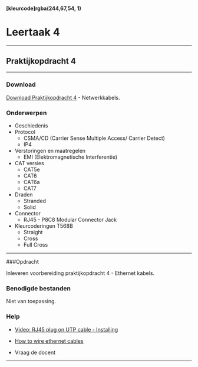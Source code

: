 #### [kleurcode]rgba(244,67,54, 1)

# Leertaak 4

---
## Praktijkopdracht 4
---

### Download

[Download Praktijkopdracht 4](https://elo.kw1c.nl/CMS/Studie/811%20ICT-Academie/811%20VakkenInhoud/%5BB.11%20HARa%5D%20Hardware%20AO/25187%20%C2%A0%20Applicatie-%20en%20mediaontwikkelaar/Periode%2001/Productie/02.%20Opdrachten/Leertaak%2003%20Assembleren%20PC/Praktijkopdracht%203.Assembleren%20PC.docx) - Netwerkkabels.

### Onderwerpen
* Geschiedenis
* Protocol
  * CSMA/CD (Carrier Sense Multiple Access/ Carrier Detect)
  * IP4
* Verstoringen en maatregelen
  * EMI (Elektromagnetische Interferentie)
* CAT versies
  * CAT5e
  * CAT6
  * CAT6a
  * CAT7
* Draden
  * Stranded
  * Solid
* Connector
  - RJ45 - P8C8 Modular Connector Jack
* Kleurcoderingen T568B
  * Straight
  * Cross
  * Full Cross

------

###Opdracht

Inleveren voorbereiding praktijkopdracht 4 - Ethernet kabels.

### Benodigde bestanden
Niet van toepassing.

### Help

- [Video: RJ45 plug on UTP cable - Installing ](https://www.youtube.com/watch?v=v7H8OoKA4F8)

- [How to wire ethernet cables](https://www.ertyu.org/steven_nikkel/ethernetcables.html)

- Vraag de docent

------
